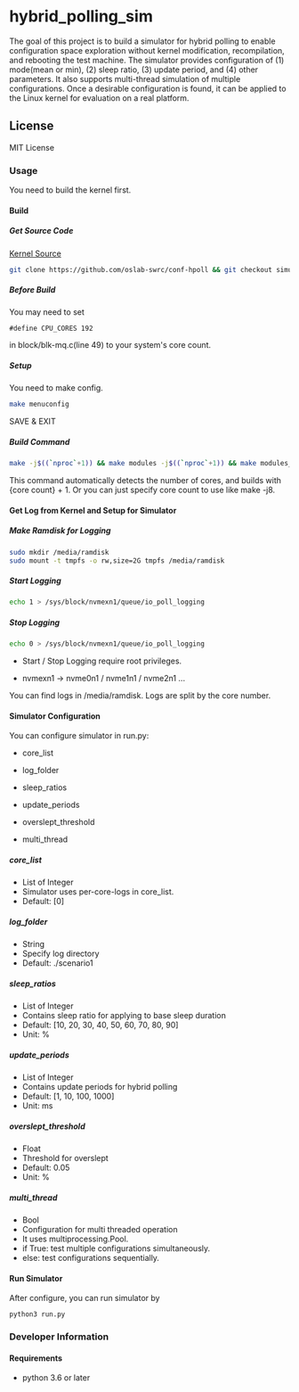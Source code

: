 # hybrid_polling_sim

The goal of this project is to build a simulator for hybrid polling to enable configuration space exploration without kernel modification, recompilation, and rebooting the test machine. The simulator provides configuration of (1) mode(mean or min), (2) sleep ratio, (3) update period, and (4) other parameters. It also supports multi-thread simulation of multiple configurations. Once a desirable configuration is found, it can be applied to the Linux kernel for evaluation on a real platform.



## License

MIT License



### Usage

You need to build the kernel first.

#### Build

##### Get Source Code

[Kernel Source](https://github.com/oslab-swrc/conf-hpoll)

```bash
git clone https://github.com/oslab-swrc/conf-hpoll && git checkout simulator-log
```



##### Before Build

You may need to set

```
#define CPU_CORES 192
```

in block/blk-mq.c(line 49) to your system's core count.



##### Setup

You need to make config.

```bash
make menuconfig
```

SAVE & EXIT



##### Build Command

```bash
make -j$((`nproc`+1)) && make modules -j$((`nproc`+1)) && make modules_install -j$((`nproc`+1)) INSTALL_MOD_STRIP=1 && make install -j$((`nproc`+1))
```

This command automatically detects the number of cores, and builds with {core count} + 1. Or you can just specify core count to use like make -j8.



#### Get Log from Kernel and Setup for Simulator

##### Make Ramdisk for Logging

```bash
sudo mkdir /media/ramdisk
sudo mount -t tmpfs -o rw,size=2G tmpfs /media/ramdisk
```



##### Start Logging

```bash
echo 1 > /sys/block/nvmexn1/queue/io_poll_logging
```

##### Stop Logging

```bash
echo 0 > /sys/block/nvmexn1/queue/io_poll_logging
```

- Start / Stop Logging require root privileges.

- nvmexn1 -> nvme0n1 / nvme1n1 / nvme2n1 ...

  

You can find logs in /media/ramdisk. Logs are split by the core number.



#### Simulator Configuration

You can configure simulator in run.py:

- core_list

- log_folder

- sleep_ratios

- update_periods

- overslept_threshold

- multi_thread

  

##### core_list

- List of Integer
- Simulator uses per-core-logs in core_list.
- Default: [0]

##### log_folder

- String
- Specify log directory
- Default: ./scenario1

##### sleep_ratios

- List of Integer
- Contains sleep ratio for applying to base sleep duration
- Default: [10, 20, 30, 40, 50, 60, 70, 80, 90]
- Unit: %

##### update_periods

- List of Integer
- Contains update periods for hybrid polling
- Default: [1, 10, 100, 1000]
- Unit: ms

##### overslept_threshold

- Float
- Threshold for overslept
- Default: 0.05
- Unit: %

##### multi_thread

- Bool
- Configuration for multi threaded operation
- It uses multiprocessing.Pool.
- if True: test multiple configurations simultaneously.
- else: test configurations sequentially.



#### Run Simulator

After configure, you can run simulator by

```
python3 run.py
```



### Developer Information

#### Requirements

- python 3.6 or later
